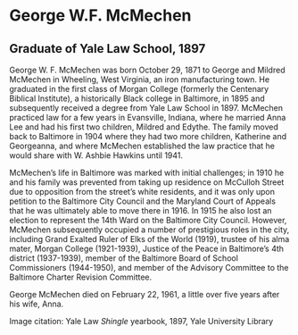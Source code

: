 # George W.F. McMechen
## Graduate of Yale Law School, 1897
George W. F. McMechen was born October 29, 1871 to George and Mildred McMechen in Wheeling, West Virginia, an iron manufacturing town. He graduated in the first class of Morgan College (formerly the Centenary Biblical Institute), a historically Black college in Baltimore, in 1895 and subsequently received a degree from Yale Law School in 1897. McMechen practiced law for a few years in Evansville, Indiana, where he married Anna Lee and had his first two children, Mildred and Edythe. The family moved back to Baltimore in 1904 where they had two more children, Katherine and Georgeanna, and where McMechen established the law practice that he would share with W. Ashbie Hawkins until 1941. 

McMechen’s life in Baltimore was marked with initial challenges; in 1910 he and his family was prevented from taking up residence on McCulloh Street due to opposition from the street’s white residents, and it was only upon petition to the Baltimore City Council and the Maryland Court of Appeals that he was ultimately able to move there in 1916. In 1915 he also lost an election to represent  the 14th Ward on the Baltimore City Council. However, McMechen subsequently occupied a number of prestigious roles in the city, including Grand Exalted Ruler of Elks of the World (1919), trustee of his alma mater, Morgan College (1921-1939), Justice of the Peace in Baltimore’s 4th district (1937-1939), member of the Baltimore Board of School Commissioners (1944-1950), and member of the Advisory Committee to the Baltimore Charter Revision Committee.

George McMechen died on February 22, 1961, a little over five years after his wife, Anna.

Image citation: Yale Law *Shingle* yearbook, 1897, Yale University Library

